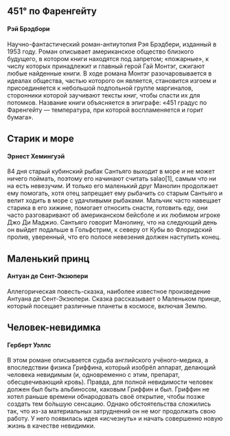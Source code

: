 <h2> 451° по Фаренгейту </h2>
<h4> Рэй Брэдбори </h4>

Научно-фантастический роман-антиутопия Рэя Брэдбери, изданный в 1953 году. 
Роман описывает американское общество близкого будущего, в котором книги находятся под запретом; «пожарные», 
к числу которых принадлежит и главный герой Гай Монтэг, сжигают любые найденные книги. 
В ходе романа Монтэг разочаровывается в идеалах общества, частью которого он является, 
становится изгоем и присоединяется к небольшой подпольной группе маргиналов, сторонники которой заучивают тексты книг, 
чтобы спасти их для потомков. 
Название книги объясняется в эпиграфе: «451 градус по Фаренгейту — температура, при которой воспламеняется и горит бумага».

<h2> Старик и море </h2> 
<h4> Эрнест Хемингуэй </h4>

84 дня старый кубинский рыбак Сантьяго выходит в море и не может ничего поймать, поэтому его начинают считать salao[1], самым что ни на есть невезучим. И только его маленький друг Манолин продолжает ему помогать, хотя отец запрещает ему рыбачить со старым Сантьяго и велит ходить в море с удачливыми рыбаками. Мальчик часто навещает старика в его хижине, помогает относить снасти, готовить еду, они часто разговаривают об американском бейсболе и их любимом игроке Джо Ди Маджио. Сантьяго говорит Манолину, что на следующий день он выйдет подальше в Гольфстрим, к северу от Кубы во Флоридский пролив, уверенный, что его полосе невезения должен наступить конец.

<h2> Маленький принц </h2>
<h4> Антуан де Сент-Экзюпери </h4>

Аллегорическая повесть-сказка, наиболее известное произведение Антуана де Сент-Экзюпери. Сказка рассказывает о Маленьком принце, который посещает различные планеты в космосе, включая Землю.

<h2> Человек-невидимка </h2>
<h4> Герберт Уэллс </h4>

В этом романе описывается судьба английского учёного-медика, а впоследствии физика Гриффина, который изобрёл аппарат, делающий человека невидимым (и, одновременно с этим, препарат, обесцвечивающий кровь). Правда, для полной невидимости человек должен был быть альбиносом, каковым Гриффин и был. Гриффин не хотел раньше времени обнародовать своё открытие, чтобы позже создать тем бо́льшую сенсацию. Однако обстоятельства сложились так, что из-за материальных затруднений он не мог продолжать свою работу. У него появилась идея «исчезнуть» и начать совершенно новую жизнь в качестве невидимки. 
